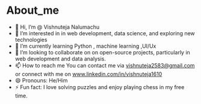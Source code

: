 # About_me

- 👋 Hi, I’m @ Vishnuteja Nalumachu
- 👀 I’m interested in in web development, data science, and exploring new technologies
- 🌱 I’m currently learning Python , machine learning ,UI/Ux 
- 💞️ I’m looking to collaborate on on open-source projects, particularly in web development and data analysis.
- 📫 How to reach me  You can contact me via vishnuteja2583@gmail.com or connect with me on www.linkedin.com/in/vishnuteja1610
- 😄 Pronouns: He/Him
- ⚡ Fun fact: I love solving puzzles and enjoy playing chess in my free time.

<!---
Vishnuteja Nalumachu is a ✨ special ✨ repository because its `README.md` (this file) appears on your GitHub profile.
You can click the Preview link to take a look at your changes.
--->
